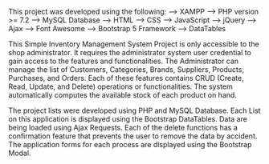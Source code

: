 This project was developed using the following:
--> XAMPP
--> PHP version >= 7.2
--> MySQL Database
--> HTML
--> CSS
--> JavaScript
--> jQuery
--> Ajax
--> Font Awesome
--> Bootstrap 5 Framework
--> DataTables

This Simple Inventory Management System Project is only accessible to the shop administrator. It requires the administrator system user credential to gain access to the features and functionalities. The Administrator can manage the list of Customers, Categories, Brands, Suppliers, Products, Purchases, and Orders. Each of these features contains CRUD (Create, Read, Update, and Delete) operations or functionalities. The system automatically computes the available stock of each product on hand.

The project lists were developed using PHP and MySQL Database. Each List on this application is displayed using the Bootstrap DataTables. Data are being loaded using Ajax Requests. Each of the delete functions has a confirmation feature that prevents the user to remove the data by accident. The application forms for each process are displayed using the Bootstrap Modal.
